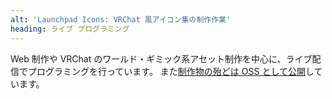 ```yaml
---
alt: 'Launchpad Icons: VRChat 風アイコン集の制作作業'
heading: ライブ プログラミング
---
```


<!-- markdownlint-disable MD041 -->

Web 制作や VRChat のワールド・ギミック系アセット制作を中心に、ライブ配信でプログラミングを行っています。
また[制作物の殆どは OSS として公開](https://github.com/kurone-kito)しています。
